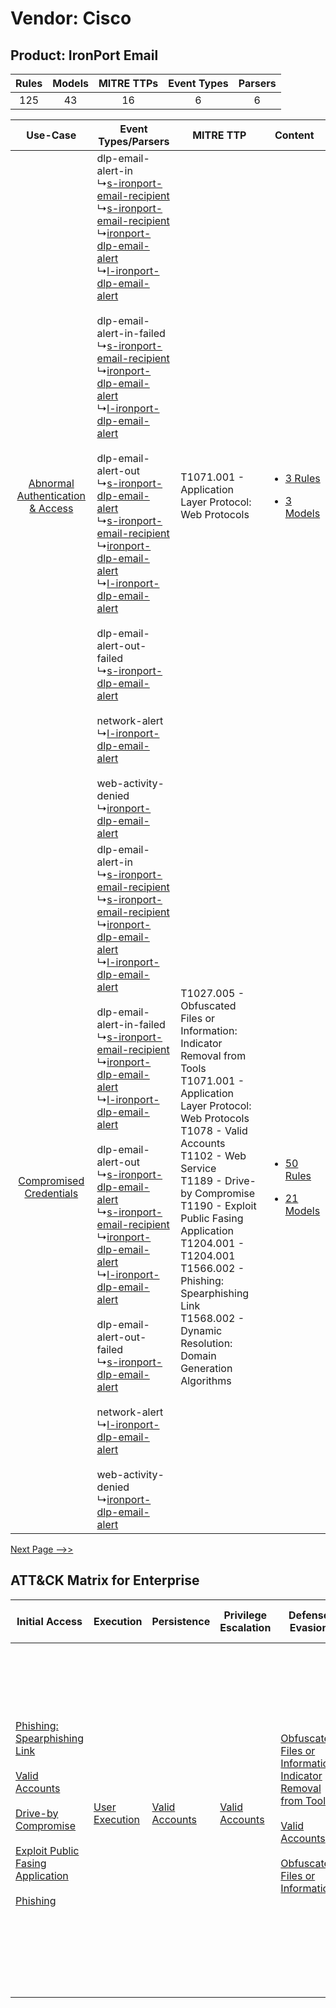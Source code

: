 Vendor: Cisco
=============
Product: IronPort Email
-----------------------
| Rules | Models | MITRE TTPs | Event Types | Parsers |
|:-----:|:------:|:----------:|:-----------:|:-------:|
|  125  |   43   |     16     |      6      |    6    |

|    Use-Case    | Event Types/Parsers    | MITRE TTP    | Content    |
|:----:| ---- | ---- | ---- |
| [Abnormal Authentication & Access](../../../UseCases/uc_abnormal_authentication_&_access.md) |  dlp-email-alert-in<br> ↳[s-ironport-email-recipient](Ps/pC_sironportemailrecipient.md)<br> ↳[s-ironport-email-recipient](Ps/pC_sironportemailrecipient.md)<br> ↳[ironport-dlp-email-alert](Ps/pC_ironportdlpemailalert.md)<br> ↳[l-ironport-dlp-email-alert](Ps/pC_lironportdlpemailalert.md)<br><br> dlp-email-alert-in-failed<br> ↳[s-ironport-email-recipient](Ps/pC_sironportemailrecipient.md)<br> ↳[ironport-dlp-email-alert](Ps/pC_ironportdlpemailalert.md)<br> ↳[l-ironport-dlp-email-alert](Ps/pC_lironportdlpemailalert.md)<br><br> dlp-email-alert-out<br> ↳[s-ironport-dlp-email-alert](Ps/pC_sironportdlpemailalert.md)<br> ↳[s-ironport-email-recipient](Ps/pC_sironportemailrecipient.md)<br> ↳[ironport-dlp-email-alert](Ps/pC_ironportdlpemailalert.md)<br> ↳[l-ironport-dlp-email-alert](Ps/pC_lironportdlpemailalert.md)<br><br> dlp-email-alert-out-failed<br> ↳[s-ironport-dlp-email-alert](Ps/pC_sironportdlpemailalert.md)<br><br> network-alert<br> ↳[l-ironport-dlp-email-alert](Ps/pC_lironportdlpemailalert.md)<br><br> web-activity-denied<br> ↳[ironport-dlp-email-alert](Ps/pC_ironportdlpemailalert.md)<br> | T1071.001 - Application Layer Protocol: Web Protocols<br>    | [<ul><li>3 Rules</li></ul><ul><li>3 Models</li></ul>](RM/r_m_cisco_ironport_email_Abnormal_Authentication_&_Access.md) |
|          [Compromised Credentials](../../../UseCases/uc_compromised_credentials.md)          |  dlp-email-alert-in<br> ↳[s-ironport-email-recipient](Ps/pC_sironportemailrecipient.md)<br> ↳[s-ironport-email-recipient](Ps/pC_sironportemailrecipient.md)<br> ↳[ironport-dlp-email-alert](Ps/pC_ironportdlpemailalert.md)<br> ↳[l-ironport-dlp-email-alert](Ps/pC_lironportdlpemailalert.md)<br><br> dlp-email-alert-in-failed<br> ↳[s-ironport-email-recipient](Ps/pC_sironportemailrecipient.md)<br> ↳[ironport-dlp-email-alert](Ps/pC_ironportdlpemailalert.md)<br> ↳[l-ironport-dlp-email-alert](Ps/pC_lironportdlpemailalert.md)<br><br> dlp-email-alert-out<br> ↳[s-ironport-dlp-email-alert](Ps/pC_sironportdlpemailalert.md)<br> ↳[s-ironport-email-recipient](Ps/pC_sironportemailrecipient.md)<br> ↳[ironport-dlp-email-alert](Ps/pC_ironportdlpemailalert.md)<br> ↳[l-ironport-dlp-email-alert](Ps/pC_lironportdlpemailalert.md)<br><br> dlp-email-alert-out-failed<br> ↳[s-ironport-dlp-email-alert](Ps/pC_sironportdlpemailalert.md)<br><br> network-alert<br> ↳[l-ironport-dlp-email-alert](Ps/pC_lironportdlpemailalert.md)<br><br> web-activity-denied<br> ↳[ironport-dlp-email-alert](Ps/pC_ironportdlpemailalert.md)<br> | T1027.005 - Obfuscated Files or Information: Indicator Removal from Tools<br>T1071.001 - Application Layer Protocol: Web Protocols<br>T1078 - Valid Accounts<br>T1102 - Web Service<br>T1189 - Drive-by Compromise<br>T1190 - Exploit Public Fasing Application<br>T1204.001 - T1204.001<br>T1566.002 - Phishing: Spearphishing Link<br>T1568.002 - Dynamic Resolution: Domain Generation Algorithms<br> | [<ul><li>50 Rules</li></ul><ul><li>21 Models</li></ul>](RM/r_m_cisco_ironport_email_Compromised_Credentials.md)        |
[Next Page -->>](2_ds_cisco_ironport_email.md)

ATT&CK Matrix for Enterprise
----------------------------
| Initial Access                                                                                                                                                                                                                                                                                                                                                                      | Execution                                                           | Persistence                                                         | Privilege Escalation                                                | Defense Evasion                                                                                                                                                                                                                                                               | Credential Access | Discovery | Lateral Movement                                                            | Collection | Command and Control                                                                                                                                                                                                                                                                                                                                                                                                                                                                                                                                                        | Exfiltration                                                                                                                                                                                                                                                                                                                                                                                                                                                | Impact                                                                  |
| ----------------------------------------------------------------------------------------------------------------------------------------------------------------------------------------------------------------------------------------------------------------------------------------------------------------------------------------------------------------------------------- | ------------------------------------------------------------------- | ------------------------------------------------------------------- | ------------------------------------------------------------------- | ----------------------------------------------------------------------------------------------------------------------------------------------------------------------------------------------------------------------------------------------------------------------------- | ----------------- | --------- | --------------------------------------------------------------------------- | ---------- | -------------------------------------------------------------------------------------------------------------------------------------------------------------------------------------------------------------------------------------------------------------------------------------------------------------------------------------------------------------------------------------------------------------------------------------------------------------------------------------------------------------------------------------------------------------------------- | ----------------------------------------------------------------------------------------------------------------------------------------------------------------------------------------------------------------------------------------------------------------------------------------------------------------------------------------------------------------------------------------------------------------------------------------------------------- | ----------------------------------------------------------------------- |
| [Phishing: Spearphishing Link](https://attack.mitre.org/techniques/T1566/002)<br><br>[Valid Accounts](https://attack.mitre.org/techniques/T1078)<br><br>[Drive-by Compromise](https://attack.mitre.org/techniques/T1189)<br><br>[Exploit Public Fasing Application](https://attack.mitre.org/techniques/T1190)<br><br>[Phishing](https://attack.mitre.org/techniques/T1566)<br><br> | [User Execution](https://attack.mitre.org/techniques/T1204)<br><br> | [Valid Accounts](https://attack.mitre.org/techniques/T1078)<br><br> | [Valid Accounts](https://attack.mitre.org/techniques/T1078)<br><br> | [Obfuscated Files or Information: Indicator Removal from Tools](https://attack.mitre.org/techniques/T1027/005)<br><br>[Valid Accounts](https://attack.mitre.org/techniques/T1078)<br><br>[Obfuscated Files or Information](https://attack.mitre.org/techniques/T1027)<br><br> |                   |           | [Internal Spearphishing](https://attack.mitre.org/techniques/T1534)<br><br> |            | [Web Service](https://attack.mitre.org/techniques/T1102)<br><br>[Application Layer Protocol: Web Protocols](https://attack.mitre.org/techniques/T1071/001)<br><br>[Dynamic Resolution](https://attack.mitre.org/techniques/T1568)<br><br>[Dynamic Resolution: Domain Generation Algorithms](https://attack.mitre.org/techniques/T1568/002)<br><br>[Proxy: Multi-hop Proxy](https://attack.mitre.org/techniques/T1090/003)<br><br>[Application Layer Protocol](https://attack.mitre.org/techniques/T1071)<br><br>[Proxy](https://attack.mitre.org/techniques/T1090)<br><br> | [Exfiltration Over Alternative Protocol](https://attack.mitre.org/techniques/T1048)<br><br>[Exfiltration Over Alternative Protocol: Exfiltration Over Unencrypted/Obfuscated Non-C2 Protocol](https://attack.mitre.org/techniques/T1048/003)<br><br>[Exfiltration Over Web Service: Exfiltration to Cloud Storage](https://attack.mitre.org/techniques/T1567/002)<br><br>[Exfiltration Over Web Service](https://attack.mitre.org/techniques/T1567)<br><br> | [Resource Hijacking](https://attack.mitre.org/techniques/T1496)<br><br> |